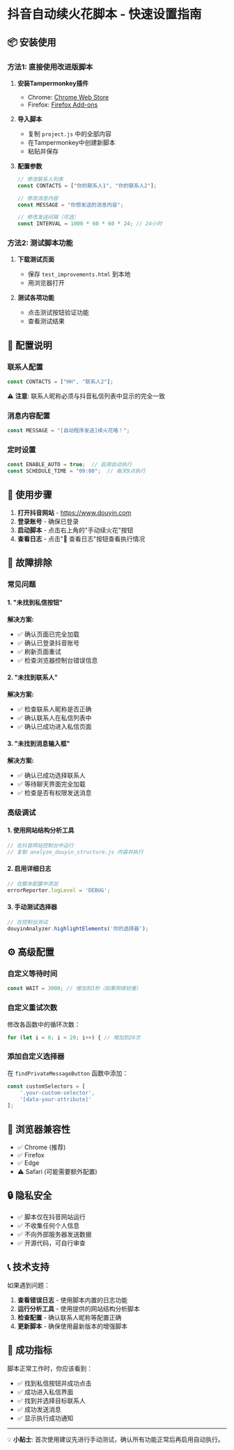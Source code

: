# 抖音自动续火花脚本 - 快速设置指南

## 📦 安装使用

### 方法1: 直接使用改进版脚本

1. **安装Tampermonkey插件**
   - Chrome: [Chrome Web Store](https://chrome.google.com/webstore/detail/tampermonkey/dhdgffkkebhmkfjojejmpbldmpobfkfo)
   - Firefox: [Firefox Add-ons](https://addons.mozilla.org/firefox/addon/tampermonkey/)

2. **导入脚本**
   - 复制 `project.js` 中的全部内容
   - 在Tampermonkey中创建新脚本
   - 粘贴并保存

3. **配置参数**
   ```javascript
   // 修改联系人列表
   const CONTACTS = ["你的联系人1", "你的联系人2"];
   
   // 修改消息内容
   const MESSAGE = "你想发送的消息内容";
   
   // 修改发送间隔（可选）
   const INTERVAL = 1000 * 60 * 60 * 24; // 24小时
   ```

### 方法2: 测试脚本功能

1. **下载测试页面**
   - 保存 `test_improvements.html` 到本地
   - 用浏览器打开

2. **测试各项功能**
   - 点击测试按钮验证功能
   - 查看测试结果

## 🔧 配置说明

### 联系人配置
```javascript
const CONTACTS = ["HH", "联系人2"];
```
⚠️ **注意**: 联系人昵称必须与抖音私信列表中显示的完全一致

### 消息内容配置
```javascript
const MESSAGE = "[自动程序发送]续火花咯！";
```

### 定时设置
```javascript
const ENABLE_AUTO = true;  // 启用自动执行
const SCHEDULE_TIME = "09:00";  // 每天9点执行
```

## 🚀 使用步骤

1. **打开抖音网站** - https://www.douyin.com
2. **登录账号** - 确保已登录
3. **启动脚本** - 点击右上角的"手动续火花"按钮
4. **查看日志** - 点击"🐛 查看日志"按钮查看执行情况

## 🐛 故障排除

### 常见问题

#### 1. "未找到私信按钮"
**解决方案:**
- ✅ 确认页面已完全加载
- ✅ 确认已登录抖音账号
- ✅ 刷新页面重试
- ✅ 检查浏览器控制台错误信息

#### 2. "未找到联系人"
**解决方案:**
- ✅ 检查联系人昵称是否正确
- ✅ 确认联系人在私信列表中
- ✅ 确认已成功进入私信页面

#### 3. "未找到消息输入框"
**解决方案:**
- ✅ 确认已成功选择联系人
- ✅ 等待聊天界面完全加载
- ✅ 检查是否有权限发送消息

### 高级调试

#### 1. 使用网站结构分析工具
```javascript
// 在抖音网站控制台中运行
// 复制 analyze_douyin_structure.js 内容并执行
```

#### 2. 启用详细日志
```javascript
// 在脚本配置中添加
errorReporter.logLevel = 'DEBUG';
```

#### 3. 手动测试选择器
```javascript
// 在控制台测试
douyinAnalyzer.highlightElements('你的选择器');
```

## ⚙️ 高级配置

### 自定义等待时间
```javascript
const WAIT = 3000; // 增加到3秒（如果网络较慢）
```

### 自定义重试次数
修改各函数中的循环次数：
```javascript
for (let i = 0; i < 20; i++) { // 增加到20次
```

### 添加自定义选择器
在 `findPrivateMessageButton` 函数中添加：
```javascript
const customSelectors = [
    '.your-custom-selector',
    '[data-your-attribute]'
];
```

## 📱 浏览器兼容性

- ✅ Chrome (推荐)
- ✅ Firefox
- ✅ Edge
- ⚠️ Safari (可能需要额外配置)

## 🔒 隐私安全

- ✅ 脚本仅在抖音网站运行
- ✅ 不收集任何个人信息
- ✅ 不向外部服务器发送数据
- ✅ 开源代码，可自行审查

## 📞 技术支持

如果遇到问题：

1. **查看错误日志** - 使用脚本内置的日志功能
2. **运行分析工具** - 使用提供的网站结构分析脚本
3. **检查配置** - 确认联系人昵称等配置正确
4. **更新脚本** - 确保使用最新版本的增强脚本

## 🎯 成功指标

脚本正常工作时，你应该看到：
- ✅ 找到私信按钮并成功点击
- ✅ 成功进入私信界面
- ✅ 找到并选择目标联系人
- ✅ 成功发送消息
- ✅ 显示执行成功通知

---

💡 **小贴士**: 首次使用建议先进行手动测试，确认所有功能正常后再启用自动执行。